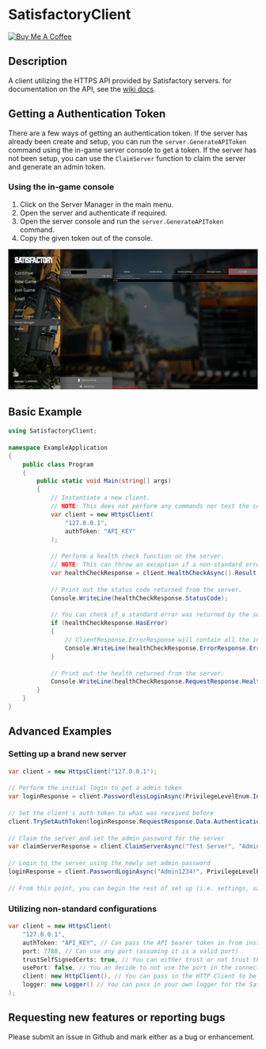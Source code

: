 # SatisfactoryClient
<a href="https://www.buymeacoffee.com/roniemartinez" target="_blank"><img src="https://cdn.buymeacoffee.com/buttons/default-orange.png" alt="Buy Me A Coffee" height="41" width="174"></a>

## Description
A client utilizing the HTTPS API provided by Satisfactory servers. for documentation on the API, see the [wiki docs](https://satisfactory.wiki.gg/wiki/Dedicated_servers/HTTPS_API).


## Getting a Authentication Token
There are a few ways of getting an authentication token. If the server has already been create and setup, you can run the `server.GenerateAPIToken` command using the in-game server console to get a token. If the server has not been setup, you can use the `ClaimServer` function to claim the server and generate an admin token.

### Using the in-game console 
1. Click on the Server Manager in the main menu.
2. Open the server and authenticate if required.
3. Open the server console and run the `server.GenerateAPIToken` command.
4. Copy the given token out of the console.

![generating token from in-game consolve](./docs/images/GenerateTokenFromConsole.png "Generating token from in-game consolve")

## Basic Example
```csharp
using SatisfactoryClient;

namespace ExampleApplication
{
	public class Program
	{
		public static void Main(string[] args)
		{
			// Instantiate a new client. 
			// NOTE: This does not perform any commands nor test the connection to the server.
			var client = new HttpsClient(
				"127.0.0.1",
				authToken: "API_KEY"
			);
			
			// Perform a health check function on the server.
			// NOTE: This can throw an exception if a non-standard error occurs (e.g. Timeout, SSL, etc.)
			var healthCheckResponse = client.HealthCheckAsync().Result;
			
			// Print out the status code returned from the server.
			Console.WriteLine(healthCheckResponse.StatusCode);
			
			// You can check if a standard error was returned by the server (status code will still be 200).
			if (healthCheckResponse.HasError) 
			{
				// ClientResponse.ErrorResponse will contain all the information about the error.
				Console.WriteLine(healthCheckResponse.ErrorResponse.ErrorCode);
			}
			
			// Print out the health returned from the server.
			Console.WriteLine(healthCheckResponse.RequestResponse.Health);
		}
	}
}
```

## Advanced Examples
### Setting up a brand new server
```csharp
var client = new HttpsClient("127.0.0.1");

// Perform the initial login to get a admin token
var loginResponse = client.PasswordlessLoginAsync(PrivilegeLevelEnum.InitialAdmin).Result;

// Set the client's auth token to what was received before
client.TrySetAuthToken(loginResponse.RequestResponse.Data.AuthenticationToken);

// Claim the server and set the admin password for the server
var claimServerResponse = client.ClaimServerAsync("Test Server", "Admin1234!");

// Login to the server using the newly set admin password
loginResponse = client.PasswordLoginAsync("Admin1234!", PrivilegeLevelEnum.Administrator).Result;

// From this point, you can begin the rest of set up (i.e. settings, saves, sessions, etc.)
```

### Utilizing non-standard configurations
```csharp
var client = new HttpsClient(
	"127.0.0.1",
	authToken: "API_KEY", // Can pass the API bearer token in from instatiation rather than performing a login
	port: 7788, // Can use any port (assuming it is a valid port)
	trustSelfSignedCerts: true, // You can either trust or not trust the self-signed certificates
	usePort: false, // You an decide to not use the port in the connection string (i.e. https://127.0.0.1/api/v1)
	client: new HttpClient(), // You can pass in the HTTP Client to be used by the Satisfactory Client (allows mocked responses for unit testing)
	logger: new Logger() // You can pass in your own logger for the Satisfactory Client to use
);
```

## Requesting new features or reporting bugs
Please submit an issue in Github and mark either as a bug or enhancement.

